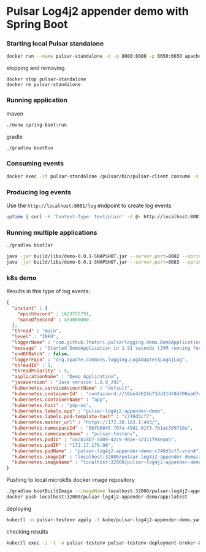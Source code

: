 # Pulsar Log4j2 appender demo with Spring Boot

### Starting local Pulsar standalone

```bash
docker run --name pulsar-standalone -d -p 8080:8080 -p 6650:6650 apachepulsar/pulsar:2.8.0 /pulsar/bin/pulsar standalone
```

stopping and removing
```
docker stop pulsar-standalone
docker rm pulsar-standalone
```

### Running application

maven
```bash
./mvnw spring-boot:run
```

gradle
```bash
./gradlew bootRun
```

### Consuming events

```bash
docker exec -it pulsar-standalone /pulsar/bin/pulsar-client consume -s sub -p Earliest -n 0 persistent://public/default/logging-demo
```

### Producing log events

Use the `http://localhost:8081/log` endpoint to create log events

```bash
uptime | curl -H 'Content-Type: text/plain' -d @- http://localhost:8081/log
```

### Running multiple applications

```bash
./gradlew bootJar
```

```bash
java -jar build/libs/demo-0.0.1-SNAPSHOT.jar --server.port=8082 --spring.application.name=app1 &
java -jar build/libs/demo-0.0.1-SNAPSHOT.jar --server.port=8083 --spring.application.name=app2 &
```

### k8s demo

Results in this type of log events:
```json
{
  "instant" : {
    "epochSecond" : 1623755791,
    "nanoOfSecond" : 493000000
  },
  "thread" : "main",
  "level" : "INFO",
  "loggerName" : "com.github.lhotari.pulsarlogging.demo.DemoApplication",
  "message" : "Started DemoApplication in 1.91 seconds (JVM running for 3.162)",
  "endOfBatch" : false,
  "loggerFqcn" : "org.apache.commons.logging.LogAdapter$Log4jLog",
  "threadId" : 1,
  "threadPriority" : 5,
  "applicationName" : "Demo Application",
  "javaVersion" : "Java version 1.8.0_292",
  "kubernetes.serviceAccountName" : "default",
  "kubernetes.containerId" : "containerd://16be42624b73dd314f8d700ea674ba65efaede65c9eff9b1c12a5523310f9a3c",
  "kubernetes.containerName" : "app",
  "kubernetes.host" : "pop-os",
  "kubernetes.labels.app" : "pulsar-log4j2-appender-demo",
  "kubernetes.labels.pod-template-hash" : "c749d5cf7",
  "kubernetes.master_url" : "https://172.30.183.1:443/",
  "kubernetes.namespaceId" : "8bfb0845-707a-49d1-91f3-7b1ac389718a",
  "kubernetes.namespaceName" : "pulsar-testenv",
  "kubernetes.podID" : "c6cb18b7-dd89-42c9-98ae-52311f94eaa5",
  "kubernetes.podIP" : "172.17.179.98",
  "kubernetes.podName" : "pulsar-log4j2-appender-demo-c749d5cf7-vrzn4",
  "kubernetes.imageId" : "localhost:32000/pulsar-log4j2-appender-demo/app@sha256:95103f481b7f1752623b7afdbb87e8810ab8d5a860b2e87ad79e48ceb27bf592",
  "kubernetes.imageName" : "localhost:32000/pulsar-log4j2-appender-demo/app:latest"
}
```

Pushing to local microk8s docker image repository
```bash
./gradlew bootBuildImage --imageName localhost:32000/pulsar-log4j2-appender-demo/app:latest
docker push localhost:32000/pulsar-log4j2-appender-demo/app:latest
```

deploying
```bash
kubectl -n pulsar-testenv apply -f kube/pulsar-log4j2-appender-demo.yaml
```

checking results
```bash
kubectl exec -i -t -n pulsar-testenv pulsar-testenv-deployment-broker-0 -c pulsar-testenv-deployment-broker -- /pulsar/bin/pulsar-client consume -s sub -p Earliest -n 0 persistent://public/default/logging-demo
```
